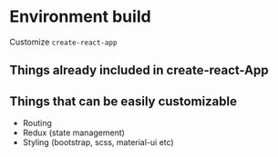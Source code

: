 # Environment build

Customize `create-react-app`

## Things already included in create-react-App


## Things that can be easily customizable

- Routing
- Redux (state management)
- Styling (bootstrap, scss, material-ui etc)

